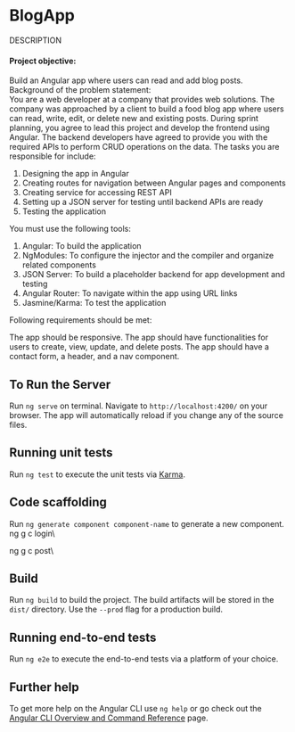 # BlogApp
DESCRIPTION

#### Project objective:

Build an Angular app where users can read and add blog posts.
<br>
Background of the problem statement:
<br>
You are a web developer at a company that provides web solutions. The company was approached by a client to build a food blog app where users can read, write, edit, or delete new and existing posts. During sprint planning, you agree to lead this project and develop the frontend using Angular. The backend developers have agreed to provide you with the required APIs to perform CRUD operations on the data. The tasks you are responsible for include:
<br>
1. Designing the app in Angular
2. Creating routes for navigation between Angular pages and components
3. Creating service for accessing REST API
4. Setting up a JSON server for testing until backend APIs are ready
5. Testing the application

You must use the following tools:

1. Angular: To build the application
2. NgModules: To configure the injector and the compiler and organize related components
3. JSON Server: To build a placeholder backend for app development and testing
4. Angular Router: To navigate within the app using URL links
5. Jasmine/Karma: To test the application

Following requirements should be met:

The app should be responsive.
The app should have functionalities for users to create, view, update, and delete posts.
The app should have a contact form, a header, and a nav component.
## To Run the Server

Run `ng serve` on terminal. Navigate to `http://localhost:4200/` on your browser. The app will automatically reload if you change any of the source files.
## Running unit tests

Run `ng test` to execute the unit tests via [Karma](https://karma-runner.github.io).

## Code scaffolding

Run `ng generate component component-name` to generate a new component.
ng g c login\
<!-- login leads to post page -->
ng g c post\

## Build

Run `ng build` to build the project. The build artifacts will be stored in the `dist/` directory. Use the `--prod` flag for a production build.

## Running end-to-end tests

Run `ng e2e` to execute the end-to-end tests via a platform of your choice.

## Further help

To get more help on the Angular CLI use `ng help` or go check out the [Angular CLI Overview and Command Reference](https://angular.io/cli) page.

